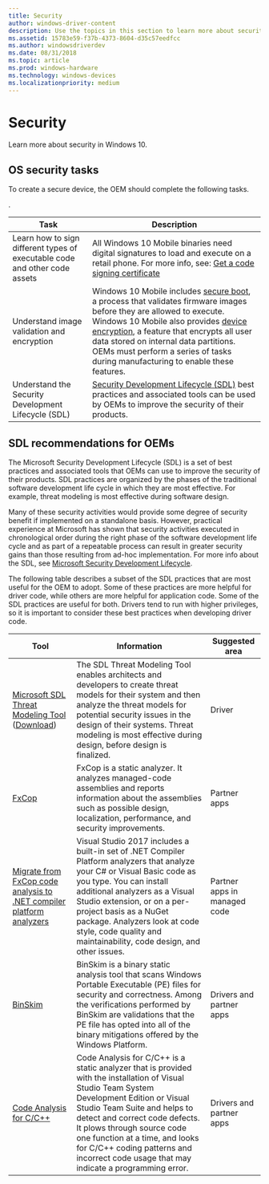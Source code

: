 ```yaml
---
title: Security
author: windows-driver-content
description: Use the topics in this section to learn more about security in Windows 10 Mobile.
ms.assetid: 15783e59-f37b-4373-8604-d35c57eedfcc
ms.author: windowsdriverdev
ms.date: 08/31/2018
ms.topic: article
ms.prod: windows-hardware
ms.technology: windows-devices
ms.localizationpriority: medium
---
```


# Security

Learn more about security in Windows 10.

## OS security tasks

To create a secure device, the OEM should complete the following tasks.

<table>
  <thead>
    <th>Task</th>
    <th>Description</th>
  </thead>
  <tbody>
    <tr>
      <td>Learn how to sign different types of executable code and other code assets</td>
      <td>All Windows 10 Mobile binaries need digital signatures to load and execute on a retail phone. For more info, see: <a href="https://docs.microsoft.com/windows-hardware/drivers/dashboard/get-a-code-signing-certificate">Get a code signing certificate</td>.
</tr>
<tr class="even">
<td>Understand image validation and encryption</td>
<td>Windows 10 Mobile includes <a href="https://docs.microsoft.com/windows-hardware/drivers/bringup/secure-boot">secure boot</a>, a process that validates firmware images before they are allowed to execute. Windows 10 Mobile also provides <a href="https://docs.microsoft.com/windows-hardware/drivers/bringup/secure-boot-and-device-encryption-overview">device encryption</a>, a feature that encrypts all user data stored on internal data partitions. OEMs must perform a series of tasks during manufacturing to enable these features.</td>
</tr>
<tr>
<td>Understand the Security Development Lifecycle (SDL)</td>
<td><a href="https://www.microsoft.com/sdl">Security Development Lifecycle (SDL)</a> best practices and associated tools can be used by OEMs to improve the security of their products.</td>
</tr>
</tbody>
</table>

## SDL recommendations for OEMs

The Microsoft Security Development Lifecycle (SDL) is a set of best practices and associated tools that OEMs can use to improve the security of their products. SDL practices are organized by the phases of the traditional software development life cycle in which they are most effective. For example, threat modeling is most effective during software design.

Many of these security activities would provide some degree of security benefit if implemented on a standalone basis. However, practical experience at Microsoft has shown that security activities executed in chronological order during the right phase of the software development life cycle and as part of a repeatable process can result in greater security gains than those resulting from ad-hoc implementation. For more info about the SDL, see [Microsoft Security Development Lifecycle](https://www.microsoft.com/sdl).

The following table describes a subset of the SDL practices that are most useful for the OEM to adopt. Some of these practices are more helpful for driver code, while others are more helpful for application code. Some of the SDL practices are useful for both. Drivers tend to run with higher privileges, so it is important to consider these best practices when developing driver code.

|Tool|Information|Suggested area|
|----|----|----|
|[Microsoft SDL Threat Modeling Tool](https://www.microsoft.com/sdl/adopt/threatmodeling.aspx) ([Download](https://www.microsoft.com/download/details.aspx?id=49168))|The SDL Threat Modeling Tool enables architects and developers to create threat models for their system and then analyze the threat models for potential security issues in the design of their systems. Threat modeling is most effective during design, before design is finalized.|Driver|
|[FxCop](https://www.microsoft.com/SDL/adopt/tools.aspx)|FxCop is a static analyzer. It analyzes managed-code assemblies and reports information about the assemblies such as possible design, localization, performance, and security improvements.|Partner apps|
|[Migrate from FxCop code analysis to .NET compiler platform analyzers](https://docs.microsoft.com/visualstudio/code-quality/fxcop-analyzers)|Visual Studio 2017 includes a built-in set of .NET Compiler Platform analyzers that analyze your C# or Visual Basic code as you type. You can install additional analyzers as a Visual Studio extension, or on a per-project basis as a NuGet package. Analyzers look at code style, code quality and maintainability, code design, and other issues.|Partner apps in managed code|
|[BinSkim](https://www.microsoft.com/SDL/adopt/tools.aspx)|BinSkim is a binary static analysis tool that scans Windows Portable Executable (PE) files for security and correctness.  Among the verifications performed by BinSkim are validations that the PE file has opted into all of the binary mitigations offered by the Windows Platform. |Drivers and partner apps|
|[Code Analysis for C/C++](https://docs.microsoft.com/visualstudio/code-quality/code-analysis-for-c-cpp-overview)|Code Analysis for C/C++ is a static analyzer that is provided with the installation of Visual Studio Team System Development Edition or Visual Studio Team Suite and helps to detect and correct code defects. It plows through source code one function at a time, and looks for C/C++ coding patterns and incorrect code usage that may indicate a programming error.|Drivers and partner apps|
